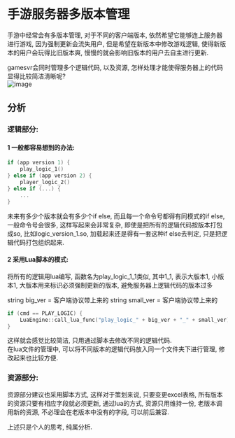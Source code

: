 # 手游服务器多版本管理  
 
手游中经常会有多版本管理, 对于不同的客户端版本, 依然希望它能够连上服务器进行游戏, 因为强制更新会流失用户, 但是希望在新版本中修改游戏逻辑, 使得新版本的用户会玩得比旧版本爽, 慢慢的就会影响旧版本的用户去自主进行更新.  

gamesvr会同时管理多个逻辑代码, 以及资源, 怎样处理才能使得服务器上的代码显得比较简洁清晰呢?    
![image](https://github.com/zfengzhen/Blog/blob/master/img/mobile_game_multi_version_mgr.jpg)  

## 分析
### 逻辑部分:    
#### 1 一般都容易想到的办法:  

```c
if (app version 1) {
    play_logic_1()
} else if (app version 2) {
    player_logic_2()
} else if (...) {
    ...
}
```

未来有多少个版本就会有多少个if else, 而且每一个命令号都得有同模式的if else, 一般命令号会很多, 这样写起来会非常复杂, 即使是把所有的逻辑代码按版本打包成so, 比如logic_version_1.so, 加载起来还是得有一套这种if else去判定, 只是把逻辑代码打包组织起来.  

#### 2 采用Lua脚本的模式:  
将所有的逻辑用lua编写, 函数名为play_logic_1_1类似, 其中1_1, 表示大版本1, 小版本1, 大版本用来标识必须强制更新的版本, 避免服务器上逻辑代码的版本过多  

string big_ver = 客户端协议带上来的
string small_ver = 客户端协议带上来的
	
```c
if (cmd == PLAY_LOGIC) {
    LuaEngine::call_lua_func("play_logic_" + big_ver + "_" + small_ver)
}
```
	
这样就会感觉比较简洁, 只用通过脚本去修改不同的逻辑代码.  
在lua文件的管理中, 可以将不同版本的逻辑代码放入同一个文件夹下进行管理, 修改起来也比较方便.  

### 资源部分:  
资源部分建议也采用脚本方式, 这样对于策划来说, 只要变更excel表格, 所有版本的资源只要有相应字段就必须更新, 通过lua的方式, 资源只用维持一份, 老版本调用新的资源, 不必理会在老版本中没有的字段, 可以前后兼容.  

上述只是个人的思考, 纯属分析.  
